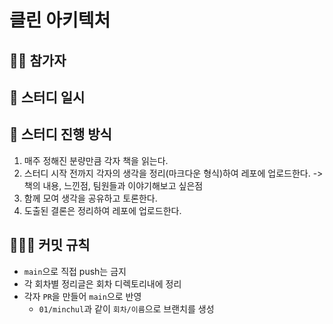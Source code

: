 # 클린 아키텍처

## 🤷🏻 ‍참가자

## 🌱 스터디 일시

## 🚀 스터디 진행 방식
1. 매주 정해진 분량만큼 각자 책을 읽는다.
2. 스터디 시작 전까지 각자의 생각을 정리(마크다운 형식)하여 레포에 업로드한다. -> 책의 내용, 느낀점, 팀원들과 이야기해보고 싶은점
3. 함께 모여 생각을 공유하고 토론한다.
4. 도출된 결론은 정리하여 레포에 업로드한다.

## 🧑🏻‍💻 커밋 규칙
- `main`으로 직접 push는 금지
- 각 회차별 정리글은 회차 디렉토리내에 정리
- 각자 `PR`을 만들어 `main`으로 반영
  - `01/minchul`과 같이 `회차/이름`으로 브랜치를 생성
